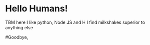 # Hello Humans!

TBM here I like python, Node.JS and H
I find milkshakes superior to anything else 

#Goodbye,
